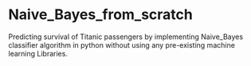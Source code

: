 # Naive_Bayes_from_scratch
Predicting survival of Titanic passengers by implementing Naive_Bayes classifier algorithm in python without using any pre-existing machine learning Libraries.
